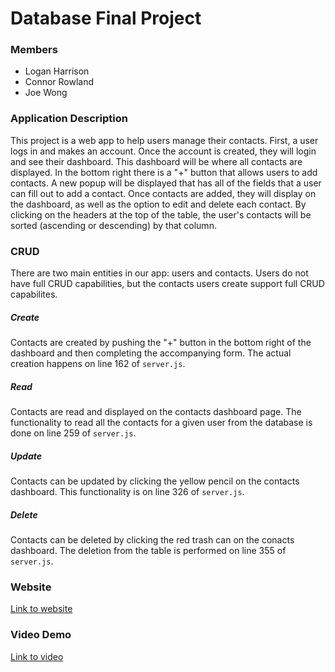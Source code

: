# Database Final Project
### Members
* Logan Harrison
* Connor Rowland
* Joe Wong

### Application Description
This project is a web app to help users manage their contacts. First, a user logs in and makes an account. Once the account is created, they will login and see their dashboard. This dashboard will be where all contacts are displayed. In the bottom right there is a "+" button that allows users to add contacts. A new popup will be displayed that has all of the fields that a user can fill out to add a contact. Once contacts are added, they will display on the dashboard, as well as the option to edit and delete each contact. By clicking on the headers at the top of the table, the user's contacts will be sorted (ascending or descending) by that column. 

### CRUD
There are two main entities in our app: users and contacts. Users do not have full CRUD capabilities, but the contacts users create support full CRUD capabilites.
##### Create
Contacts are created by pushing the "+" button in the bottom right of the dashboard and then completing the accompanying form. The actual creation happens on line 162 of `server.js`.
##### Read
Contacts are read and displayed on the contacts dashboard page. The functionality to read all the contacts for a given user from the database is done on line 259 of `server.js`.
##### Update
Contacts can be updated by clicking the yellow pencil on the contacts dashboard. This functionality is on line 326 of `server.js`.
##### Delete
Contacts can be deleted by clicking the red trash can on the conacts dashboard. The deletion from the table is performed on line 355 of `server.js`.

### Website
[Link to website](http://ec2-52-72-121-61.compute-1.amazonaws.com:3000)

### Video Demo
[Link to video](https://youtu.be/pqNncVIm2Ls)
